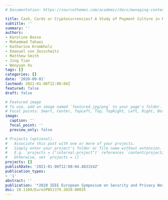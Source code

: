 ```yaml
---
# Documentation: https://sourcethemes.com/academic/docs/managing-content/

title: Cash, Cards or Cryptocurrencies? A Study of Payment Culture in Four Countries
subtitle: ''
summary: ''
authors:
- Karoline Busse
- Mohammad Tahaei
- Katharina Krombholz
- Emanuel von Zezschwitz
- Matthew Smith
- Jing Tian
- Wenyuan Xu
tags: []
categories: []
date: '2020-09-01'
lastmod: 2021-01-06T12:08:04Z
featured: false
draft: false

# Featured image
# To use, add an image named `featured.jpg/png` to your page's folder.
# Focal points: Smart, Center, TopLeft, Top, TopRight, Left, Right, BottomLeft, Bottom, BottomRight.
image:
  caption: ''
  focal_point: ''
  preview_only: false

# Projects (optional).
#   Associate this post with one or more of your projects.
#   Simply enter your project's folder or file name without extension.
#   E.g. `projects = ["internal-project"]` references `content/project/deep-learning/index.md`.
#   Otherwise, set `projects = []`.
projects: []
publishDate: '2021-01-06T12:08:04.483154Z'
publication_types:
- '1'
abstract: ''
publication: '*2020 IEEE European Symposium on Security and Privacy Workshops (EuroS&PW)*'
doi: 10.1109/EuroSPW51379.2020.00035
---
```


